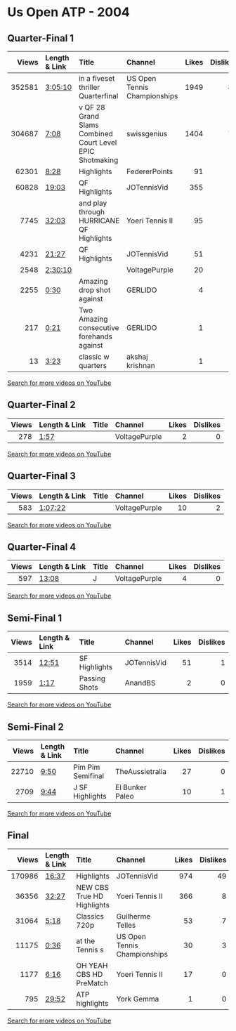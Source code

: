 
# Us Open ATP - 2004
    
## Quarter-Final 1
|   Views | Length & Link                                          | Title                                                         | Channel                      |   Likes |   Dislikes |
|--------:|:-------------------------------------------------------|:--------------------------------------------------------------|:-----------------------------|--------:|-----------:|
|  352581 | [3:05:10](https://www.youtube.com/watch?v=-6hZMQ8rfEc) | in a fiveset thriller    Quarterfinal                         | US Open Tennis Championships |    1949 |         81 |
|  304687 | [7:08](https://www.youtube.com/watch?v=jmiOBRVDWgE)    | v     QF  28 Grand Slams Combined Court Level EPIC Shotmaking | swissgenius                  |    1404 |         70 |
|   62301 | [8:28](https://www.youtube.com/watch?v=8Dy1UULMV0s)    | Highlights                                                    | FedererPoints                |      91 |          4 |
|   60828 | [19:03](https://www.youtube.com/watch?v=FCpLigvA9w4)   | QF Highlights                                                 | JOTennisVid                  |     355 |         10 |
|    7745 | [32:03](https://www.youtube.com/watch?v=3IjvQJtRDgs)   | and  play through HURRICANE  QF   Highlights                  | Yoeri Tennis II              |      95 |          0 |
|    4231 | [21:27](https://www.youtube.com/watch?v=L7BAES39U6c)   | QF Highlights                                                 | JOTennisVid                  |      51 |          3 |
|    2548 | [2:30:10](https://www.youtube.com/watch?v=kHu_Bm5OtHE) |                                                               | VoltagePurple                |      20 |          1 |
|    2255 | [0:30](https://www.youtube.com/watch?v=HFmh18JFaGg)    | Amazing  drop shot against                                    | GERLIDO                      |       4 |          0 |
|     217 | [0:21](https://www.youtube.com/watch?v=QJ8E4_16o1Q)    | Two Amazing  consecutive forehands against                    | GERLIDO                      |       1 |          0 |
|      13 | [3:23](https://www.youtube.com/watch?v=kh34W2Vm0Os)    | classic  w   quarters                                         | akshaj krishnan              |       1 |          0 |

[Search for more videos on YouTube](https://www.youtube.com/results?search_query=%22us+open%22+%22Federer%22+%22Agassi%22+%222004%22+%22highlights%22)     

## Quarter-Final 2
|   Views | Length & Link                                       | Title   | Channel       |   Likes |   Dislikes |
|--------:|:----------------------------------------------------|:--------|:--------------|--------:|-----------:|
|     278 | [1:57](https://www.youtube.com/watch?v=4Aa94okUnwQ) |         | VoltagePurple |       2 |          0 |

[Search for more videos on YouTube](https://www.youtube.com/results?search_query=%22us+open%22+%22Henman%22+%22Hrbaty%22+%222004%22+%22highlights%22)     

## Quarter-Final 3
|   Views | Length & Link                                          | Title   | Channel       |   Likes |   Dislikes |
|--------:|:-------------------------------------------------------|:--------|:--------------|--------:|-----------:|
|     583 | [1:07:22](https://www.youtube.com/watch?v=KKT2krhhgps) |         | VoltagePurple |      10 |          2 |

[Search for more videos on YouTube](https://www.youtube.com/results?search_query=%22us+open%22+%22Hewitt%22+%22Haas%22+%222004%22+%22highlights%22)     

## Quarter-Final 4
|   Views | Length & Link                                        | Title   | Channel       |   Likes |   Dislikes |
|--------:|:-----------------------------------------------------|:--------|:--------------|--------:|-----------:|
|     597 | [13:08](https://www.youtube.com/watch?v=lMc28RYOkDE) | J       | VoltagePurple |       4 |          0 |

[Search for more videos on YouTube](https://www.youtube.com/results?search_query=%22us+open%22+%22Johansson%22+%22Roddick%22+%222004%22+%22highlights%22)     

## Semi-Final 1
|   Views | Length & Link                                        | Title         | Channel     |   Likes |   Dislikes |
|--------:|:-----------------------------------------------------|:--------------|:------------|--------:|-----------:|
|    3514 | [12:51](https://www.youtube.com/watch?v=RL9nJu_7mxc) | SF Highlights | JOTennisVid |      51 |          1 |
|    1959 | [1:17](https://www.youtube.com/watch?v=F1gozGoH2zM)  | Passing Shots | AnandBS     |       2 |          0 |

[Search for more videos on YouTube](https://www.youtube.com/results?search_query=%22us+open%22+%22Federer%22+%22Henman%22+%222004%22+%22highlights%22)     

## Semi-Final 2
|   Views | Length & Link                                       | Title                  | Channel         |   Likes |   Dislikes |
|--------:|:----------------------------------------------------|:-----------------------|:----------------|--------:|-----------:|
|   22710 | [9:50](https://www.youtube.com/watch?v=ClJLgseAFg0) | Pim Pim      Semifinal | TheAussietralia |      27 |          0 |
|    2709 | [9:44](https://www.youtube.com/watch?v=JEPXn4HyC98) | J    SF Highlights     | El Bunker Paleo |      10 |          1 |

[Search for more videos on YouTube](https://www.youtube.com/results?search_query=%22us+open%22+%22Hewitt%22+%22Johansson%22+%222004%22+%22highlights%22)     

## Final
|   Views | Length & Link                                        | Title                            | Channel                      |   Likes |   Dislikes |
|--------:|:-----------------------------------------------------|:---------------------------------|:-----------------------------|--------:|-----------:|
|  170986 | [16:37](https://www.youtube.com/watch?v=u66gIG-wMT0) | Highlights                       | JOTennisVid                  |     974 |         49 |
|   36356 | [32:27](https://www.youtube.com/watch?v=8KZ3m22Zyhk) | NEW CBS       True HD Highlights | Yoeri Tennis II              |     366 |          8 |
|   31064 | [5:18](https://www.youtube.com/watch?v=uOhwp2U8ohI)  | Classics    720p                 | Guilherme Telles             |      53 |          7 |
|   11175 | [0:36](https://www.youtube.com/watch?v=w4K54eEZbMI)  | at the   Tennis s                | US Open Tennis Championships |      30 |          3 |
|    1177 | [6:16](https://www.youtube.com/watch?v=fDb5LD7B-z0)  | OH YEAH CBS       HD PreMatch    | Yoeri Tennis II              |      17 |          0 |
|     795 | [29:52](https://www.youtube.com/watch?v=G9Wp2dOZu7c) | ATP     highlights               | York Gemma                   |       1 |          0 |

[Search for more videos on YouTube](https://www.youtube.com/results?search_query=%22us+open%22+%22Federer%22+%22Hewitt%22+%222004%22+%22highlights%22)     
